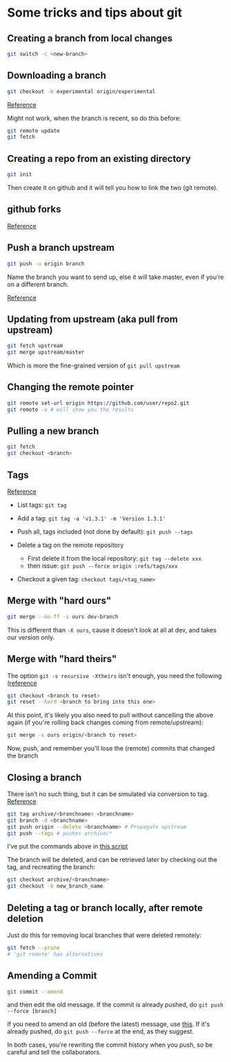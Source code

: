 # Some tricks and tips about git

## Creating a branch from local changes

```bash
git switch -c <new-branch>
```


## Downloading a branch

```bash
git checkout -b experimental origin/experimental
```

[Reference](http://stackoverflow.com/questions/67699/how-do-i-clone-all-remote-branches-with-git)

Might not work, when the branch is recent, so do this before:

```bash
git remote update
git fetch
```

## Creating a repo from an existing directory

```bash
git init
```

Then create it on github and it will tell you how to link the two (git remote).


## github forks

[Reference](http://help.github.com/fork-a-repo/)


## Push a branch upstream

```bash
git push -u origin branch
```

Name the branch you want to send up, else it will take master, even if you’re on a different branch.

[Reference](http://www.mariopareja.com/blog/archive/2010/01/11/how-to-push-a-new-local-branch-to-a-remote.aspx)


## Updating from upstream (aka pull from upstream)

```bash
git fetch upstream
git merge upstream/master
```

Which is more the fine-grained version of `git pull upstream`


## Changing the remote pointer

```bash
git remote set-url origin https://github.com/user/repo2.git
git remote -v # will show you the results
```

## Pulling a new branch

```bash
git fetch
git checkout <branch>
```


## Tags
  
[Reference](http://learn.github.com/p/tagging.html)

* List tags: `git tag`
* Add a tag: `git tag -a 'v1.3.1' -m 'Version 1.3.1'`
* Push all, tags included (not done by default): `git push --tags`

* Delete a tag on the remote repository
  * First delete it from the local repository: `git tag --delete xxx`
  * then issue: `git push --force origin :refs/tags/xxx`
 
* Checkout a given tag: `checkout tags/<tag_name>`


## Merge with "hard ours"

```bash
git merge --no-ff -s ours dev-branch
```
  
This is different than `-X ours`, cause it doesn't look at all at dev, and takes our version only.


## Merge with "hard theirs"

The option `git -s recursive -Xtheirs` isn't enough, you need the following ([reference](https://www.reddit.com/r/git/comments/bqx85v/how_do_i_overwrite_one_branch_with_another_branch/)

```bash
git checkout <branch to reset>
git reset --hard <branch to bring into this one>
```
  
At this point, it's likely you also need to pull without cancelling the above again (if you're rolling back changes coming from remote/upstream):

```bash
git merge -s ours origin/<branch to reset>
```

Now, push, and remember you'll lose the (remote) commits that changed the branch


## Closing a branch

There isn’t no such thing, but it can be simulated via conversion to tag.
[Reference](http://stackoverflow.com/questions/10242924/how-to-close-a-branch-without-removing-it-from-history-in-git)

```bash
git tag archive/<branchname> <branchname>
git branch -d <branchname>
git push origin --delete <branchname> # Propagate upstream
git push --tags # pushes archive/*
```

I've put the commands above in [this script](git-utils/archive-label.sh)

The branch will be deleted, and can be retrieved later by checking out the tag, and recreating the branch:

```bash
git checkout archive/<branchname>
git checkout -b new_branch_name
```

## Deleting a tag or branch locally, after remote deletion

Just do this for removing local branches that were deleted remotely: 

```bash
git fetch --prune
# 'git remote' has alternatives
```

## Amending a Commit

```bash
git commit --amend
```

and then edit the old message. If the commit is already pushed, do `git push --force [branch]`

If you need to amend an old (before the latest) message, use [this](https://docs.github.com/en/pull-requests/committing-changes-to-your-project/creating-and-editing-commits/changing-a-commit-message). If it's already pushed, do `git push --force` at the end, as they suggest. 

In both cases, you're rewriting the commit history when you push, so be careful and tell the collaborators.
